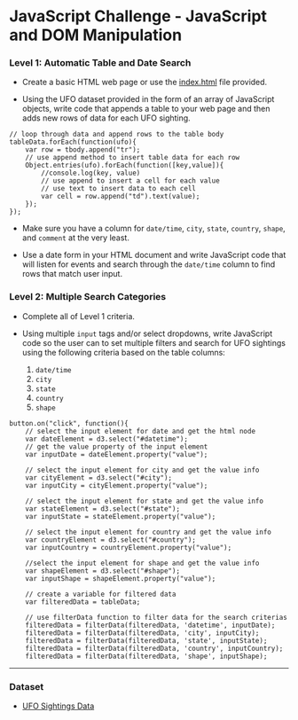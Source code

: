 # JavaScript Challenge - JavaScript and DOM Manipulation

### Level 1: Automatic Table and Date Search

* Create a basic HTML web page or use the [index.html](StarterCode/index.html) file provided.

* Using the UFO dataset provided in the form of an array of JavaScript objects, write code that appends a table to your web page and then adds new rows of data for each UFO sighting.

```
// loop through data and append rows to the table body
tableData.forEach(function(ufo){
    var row = tbody.append("tr");
    // use append method to insert table data for each row
    Object.entries(ufo).forEach(function([key,value]){
        //console.log(key, value)
        // use append to insert a cell for each value
        // use text to insert data to each cell
        var cell = row.append("td").text(value);
    });
});
```
  * Make sure you have a column for `date/time`, `city`, `state`, `country`, `shape`, and `comment` at the very least.

* Use a date form in your HTML document and write JavaScript code that will listen for events and search through the `date/time` column to find rows that match user input.


### Level 2: Multiple Search Categories

* Complete all of Level 1 criteria.

* Using multiple `input` tags and/or select dropdowns, write JavaScript code so the user can to set multiple filters and search for UFO sightings using the following criteria based on the table columns:

  1. `date/time`
  2. `city`
  3. `state`
  4. `country`
  5. `shape`

```
button.on("click", function(){
    // select the input element for date and get the html node
    var dateElement = d3.select("#datetime");
    // get the value property of the input element
    var inputDate = dateElement.property("value");
    
    // select the input element for city and get the value info
    var cityElement = d3.select("#city");
    var inputCity = cityElement.property("value");

    // select the input element for state and get the value info
    var stateElement = d3.select("#state");
    var inputState = stateElement.property("value");

    // select the input element for country and get the value info
    var countryElement = d3.select("#country");
    var inputCountry = countryElement.property("value");

    //select the input element for shape and get the value info
    var shapeElement = d3.select("#shape");
    var inputShape = shapeElement.property("value");

    // create a variable for filtered data
    var filteredData = tableData;

    // use filterData function to filter data for the search criterias
    filteredData = filterData(filteredData, 'datetime', inputDate);
    filteredData = filterData(filteredData, 'city', inputCity);
    filteredData = filterData(filteredData, 'state', inputState);
    filteredData = filterData(filteredData, 'country', inputCountry);
    filteredData = filterData(filteredData, 'shape', inputShape);
```

- - -

### Dataset

* [UFO Sightings Data](StarterCode/static/js/data.js)
